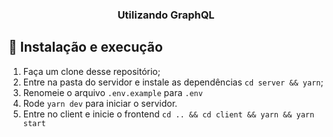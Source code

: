 

<h3 align="center">
  Utilizando GraphQL
</h3>

## 🚀 Instalação e execução

1. Faça um clone desse repositório;
2. Entre na pasta do servidor e instale as dependências `cd server && yarn`;
3. Renomeie o arquivo `.env.example` para `.env`
4. Rode `yarn dev` para iniciar o servidor.
5. Entre no client e inicie o frontend `cd .. && cd client && yarn && yarn start`


